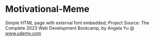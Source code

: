 # Motivational-Meme
Simple HTML page with external font embedded;
Project Source: The Complete 2023 Web Development Bootcamp, by Angela Yu @ www.udemy.com
